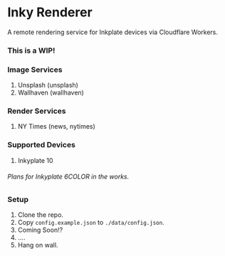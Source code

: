 # Inky Renderer
A remote rendering service for Inkplate devices via Cloudflare Workers.

### This is a WIP!

### Image Services
1) Unsplash  (unsplash)
2) Wallhaven (wallhaven)

### Render Services
1) NY Times (news, nytimes)

### Supported Devices
1) Inkyplate 10
###### Plans for Inkyplate 6COLOR in the works.

### Setup
1) Clone the repo.
2) Copy `config.example.json` to `./data/config.json`.
3) Coming Soon!?
4) ....
5) Hang on wall.

